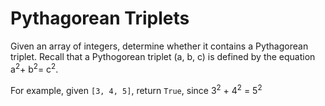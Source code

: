 # Pythagorean Triplets

Given an array of integers, determine whether it contains a Pythagorean triplet. Recall that a Pythogorean triplet (a, b, c) is defined by the equation a<sup>2</sup>+ b<sup>2</sup>= c<sup>2</sup>.

For example, given `[3, 4, 5]`, return `True`, since 3<sup>2</sup> + 4<sup>2</sup> = 5<sup>2</sup>
